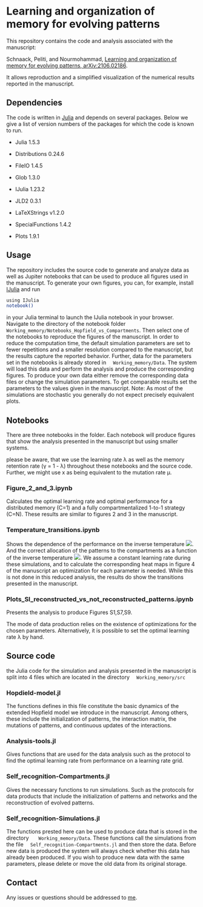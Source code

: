 #  Learning and organization of memory for evolving patterns

This repository contains the code and analysis associated with the manuscript:

Schnaack, Peliti, and Nourmohammad, [Learning and organization of memory for evolving patterns, arXiv:2106.02186](https://arxiv.org/abs/2106.02186).

It allows reproduction and a simplified visualization of the numerical results reported in the manuscript.

## Dependencies

The code is written in [Julia](https://julialang.org) and depends on several packages. Below we give a list of version numbers of the packages for which the code is known to run.
- Julia 1.5.3

- Distributions 0.24.6
- FileIO 1.4.5
- Glob 1.3.0
- IJulia 1.23.2
- JLD2 0.3.1
- LaTeXStrings v1.2.0
- SpecialFunctions 1.4.2
- Plots 1.9.1

## Usage

The repository includes the source code to generate and analyze data as well as Jupiter notebooks that can be used to produce all figures used in the manuscript. To generate your own figures, you can, for example, install [IJulia](https://github.com/JuliaLang/IJulia.jl) and run
```bash
using IJulia
notebook()
```
in your Julia terminal to launch the IJulia notebook in your browser. Navigate to the directory of the notebook folder ```   Working_memory/Notebooks_Hopfield_vs_Compartments ```. Then select one of the notebooks to reproduce the figures of the manuscript.
In order to reduce the computation time, the default simulation parameters are set to fewer repetitions and a smaller resolution compared to the manuscript, but the results capture the reported behavior. Further, data for the parameters set in the notebooks is already stored in ```   Working_memory/Data ```. The system will load this data and perform the analysis and produce the corresponding figures. To produce your own data either remove the corresponding data files or change the simulation parameters.
To get comparable results set the parameters to the values given in the manuscript. Note: As most of the simulations are stochastic you generally do not expect precisely equivalent plots.


## Notebooks

There are three notebooks in the folder.  Each notebook will produce figures that show the analysis presented in the manuscript but using smaller systems.


please be aware, that we use the learning rate λ as well as the memory retention rate (γ = 1 - λ) throughout these notebooks and the source code. Further, we might use x as being equivalent to the mutation rate μ.

### Figure_2_and_3.ipynb

Calculates the optimal learning rate and optimal performance for a distributed memory (C=1) and a fully compartmentalized 1-to-1 strategy (C=N). These results are similar to figures 2 and 3 in the manuscript.

### Temperature_transitions.ipynb

Shows the dependence of the performance on the inverse temperature <img src="https://render.githubusercontent.com/render/math?math=\beta_{\rm H}">. And the correct allocation of the patterns to the compartments as a function of the inverse temperature <img src="https://render.githubusercontent.com/render/math?math=\beta_{\rm S}">.
We assume a constant learning rate during these simulations, and to calculate the corresponding heat maps in figure 4 of the manuscript an optimization for each parameter is needed. While this is not done in this reduced analysis, the results do show the transitions presented in the manuscript.

###  Plots_SI_reconstructed_vs_not_reconstructed_patterns.ipynb
Presents the analysis to produce Figures S1,S7,S9.

The mode of data production relies on the existence of optimizations for the chosen parameters. Alternatively, it is possible to set the optimal learning rate λ by hand.


## Source code

the Julia code for the simulation and analysis presented in the manuscript is split into 4 files which are located in the directory ```  Working_memory/src```

### Hopdield-model.jl

The functions defines in this file constitute the basic dynamics of the extended Hopfield model we introduce in the manuscript. Among others, these include the initialization of patterns, the interaction matrix, the mutations of patterns, and continuous updates of the interactions.

### Analysis-tools.jl

Gives functions that are used for the data analysis such as the protocol to find the optimal learning rate from performance on a learning rate grid.


### Self_recognition-Compartments.jl


Gives the necessary functions to run simulations. Such as the protocols for data products that include the initialization of patterns and networks and the reconstruction of evolved patterns.


### Self_recognition-Simulations.jl


The functions prested here can be used to produce data that is stored in the directory ```   Working_memory/Data```. These functions call the simulations from the file ```  Self_recognition-Compartments.jl``` and then store the data. Before new data is produced the system will always check whether this data has already been produced. If you wish to produce new data with the same parameters, please delete or move the old data from its original storage.


## Contact

Any issues or questions should be addressed to [me](mailto:oskar.schnaack@ds.mpg.de).
